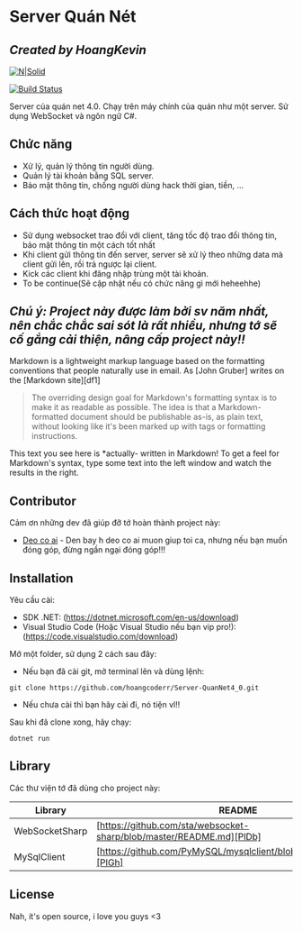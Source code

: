 # Server Quán Nét
## _Created by HoangKevin_

[![N|Solid](https://cldup.com/dTxpPi9lDf.thumb.png)](https://nodesource.com/products/nsolid)

[![Build Status](https://travis-ci.org/joemccann/dillinger.svg?branch=master)](https://travis-ci.org/joemccann/dillinger)

Server của quán net 4.0. Chạy trên máy chính của quán như một server.
Sử dụng WebSocket và ngôn ngữ C#.

## Chức năng

- Xử lý, quản lý thông tin người dùng.
- Quản lý tài khoản bằng SQL server.
- Bảo mật thông tin, chống người dùng hack thời gian, tiền, ...
## Cách thức hoạt động
- Sử dụng websocket trao đổi với client, tăng tốc độ trao đổi thông tin, bảo mật thông tin một cách tốt nhất
- Khi client gửi thông tin đến server, server sẽ xử lý theo những data mà client gửi lên, rồi trả ngược lại client.
- Kick các client khi đăng nhập trùng một tài khoản.
- To be continue(Sẽ cập nhật nếu có chức năng gì mới heheehhe)

## _Chú ý: Project này được làm bởi sv năm nhất, nên chắc chắc sai sót là rất nhiều, nhưng tớ sẽ cố gắng cải thiện, nâng cấp project này!!_

Markdown is a lightweight markup language based on the formatting conventions
that people naturally use in email.
As [John Gruber] writes on the [Markdown site][df1]

> The overriding design goal for Markdown's
> formatting syntax is to make it as readable
> as possible. The idea is that a
> Markdown-formatted document should be
> publishable as-is, as plain text, without
> looking like it's been marked up with tags
> or formatting instructions.

This text you see here is *actually- written in Markdown! To get a feel
for Markdown's syntax, type some text into the left window and
watch the results in the right.

## Contributor

Cảm ơn những dev đã giúp đỡ tớ hoàn thành project này:

- [Deo co ai](https://www.youtube.com/watch?v=dQw4w9WgXcQ) - Den bay h deo co ai muon giup toi ca, nhưng nếu bạn muốn đóng góp, đừng ngần ngại đóng góp!!!


## Installation

Yêu cầu cài:
- SDK .NET: (https://dotnet.microsoft.com/en-us/download)
- Visual Studio Code (Hoặc Visual Studio nếu bạn vip pro!): (https://code.visualstudio.com/download)

Mở một folder, sử dụng 2 cách sau đây:
- Nếu bạn đã cài git, mở terminal lên và dùng lệnh:
```
git clone https://github.com/hoangcoderr/Server-QuanNet4_0.git
```
- Nếu chưa cài thì bạn hãy cài đi, nó tiện vl!!

Sau khi đã clone xong, hãy chạy:

```
dotnet run
```

## Library

Các thư viện tớ đã dùng cho project này:

| Library | README |
| ------ | ------ |
| WebSocketSharp | [https://github.com/sta/websocket-sharp/blob/master/README.md][PlDb] |
| MySqlClient | [https://github.com/PyMySQL/mysqlclient/blob/main/README.md][PlGh] |


## License

Nah, ít's open source, i love you guys <3
